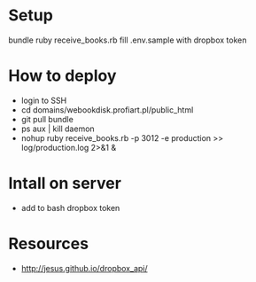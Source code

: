# Setup
bundle
ruby receive_books.rb
fill .env.sample with dropbox token

# How to deploy
- login to SSH
- cd domains/webookdisk.profiart.pl/public_html
- git pull
bundle
- ps aux | kill daemon
- nohup ruby receive_books.rb -p 3012 -e production >> log/production.log 2>&1 &

# Intall on server
- add to bash dropbox token

# Resources
- http://jesus.github.io/dropbox_api/